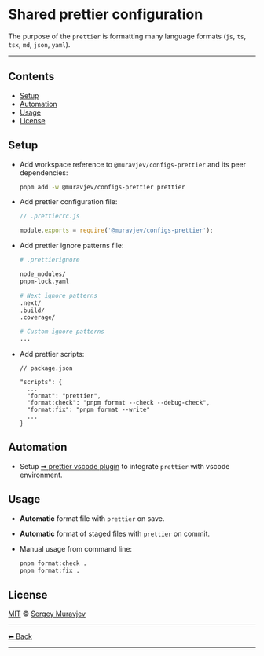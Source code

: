 # Shared prettier configuration

The purpose of the `prettier` is formatting many language formats (`js`, `ts`, `tsx`, `md`, `json`, `yaml`).

---

## Contents

- [Setup](#setup)
- [Automation](#automation)
- [Usage](#usage)
- [License](#license)

## Setup

- Add workspace reference to `@muravjev/configs-prettier` and its peer dependencies:

  ```sh
  pnpm add -w @muravjev/configs-prettier prettier
  ```

- Add prettier configuration file:

  ```js
  // .prettierrc.js

  module.exports = require('@muravjev/configs-prettier');
  ```

- Add prettier ignore patterns file:

  ```sh
  # .prettierignore

  node_modules/
  pnpm-lock.yaml

  # Next ignore patterns
  .next/
  .build/
  .coverage/

  # Custom ignore patterns
  ...
  ```

- Add prettier scripts:

  ```jsonc
  // package.json

  "scripts": {
    ...
    "format": "prettier",
    "format:check": "pnpm format --check --debug-check",
    "format:fix": "pnpm format --write"
    ...
  }
  ```

## Automation

- Setup [➡ prettier vscode plugin](../../docs/plugins/vscode-prettier.md) to integrate `prettier` with vscode environment.

## Usage

- **Automatic** format file with `prettier` on save.
- **Automatic** format of staged files with `prettier` on commit.
- Manual usage from command line:

  ```sh
  pnpm format:check .
  pnpm format:fix .
  ```

## License

[MIT](LICENSE) © [Sergey Muravjev](https://github.com/muravjev)

---

[⬅ Back](../../README.md)

---
